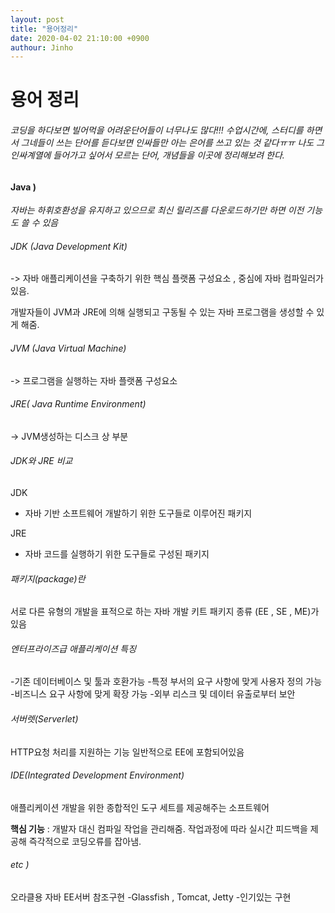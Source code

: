 ```yaml
---
layout: post
title: "용어정리"
date: 2020-04-02 21:10:00 +0900
authour: Jinho 
---
```




# 용어 정리



###### 코딩을 하다보면 빌어먹을 어려운단어들이 너무나도 많다!!!  수업시간에, 스터디를 하면서 그네들이 쓰는 단어를 듣다보면 인싸들만 아는 은어를 쓰고 있는 것 같다ㅠㅠ 나도 그 인싸계열에 들어가고 싶어서 모르는 단어, 개념들을 이곳에 정리해보려 한다.





#### Java )

*자바는 하휘호환성을 유지하고 있으므로 최신 릴리즈를 다운로드하기만 하면 이전 기능도 쓸 수 있음*



###### JDK (Java Development Kit)

-> 자바 애플리케이션을 구축하기
위한 핵심 플랫폼 구성요소 , 중심에 자바 컴파일러가 있음.

개발자들이 JVM과 JRE에 의해 실행되고 구동될 수 있는 자바 프로그램을 생성할 수 있게 해줌.



###### JVM (Java Virtual Machine)

-> 프로그램을 실행하는 자바
플랫폼 구성요소





###### JRE( Java Runtime Environment)

-> JVM생성하는 디스크 상 부분





###### JDK와 JRE 비교 

JDK
 - 자바 기반 소프트웨어 개발하기 위한 도구들로 이루어진 패키지

JRE

 - 자바 코드를 실행하기 위한 도구들로 구성된 패키지



######  패키지(package)란

서로 다른 유형의 개발을 표적으로 하는
자바 개발 키트 패키지 종류 (EE , SE , ME)가 있음



###### 엔터프라이즈급 애플리케이션  특징

-기존 데이터베이스 및 툴과 호환가능
-특정 부서의 요구 사항에 맞게 사용자 정의 가능
-비즈니스 요구 사항에 맞게 확장 가능
-외부 리스크 및 데이터 유출로부터 보안



######  서버렛(Serverlet)

 HTTP요청 처리를 지원하는 기능 일반적으로 EE에 포함되어있음



###### IDE(Integrated Development Environment)

애플리케이션 개발을 위한 종합적인 도구 세트를 제공해주는 소프트웨어



**핵심 기능** : 개발자 대신 컴파일 작업을 관리해줌. 작업과정에 따라 실시간 피드백을 제공해 즉각적으로 코딩오류를 잡아냄.



###### etc ) 

오라클용 자바 EE서버 참조구현 -Glassfish , Tomcat, Jetty -인기있는 구현

